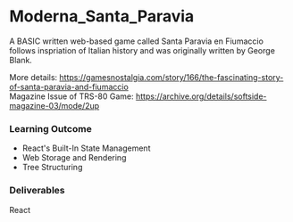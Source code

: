 # Moderna_Santa_Paravia
A BASIC written web-based game called Santa Paravia en Fiumaccio follows inspriation of Italian history and was originally written by George Blank.

More details: https://gamesnostalgia.com/story/166/the-fascinating-story-of-santa-paravia-and-fiumaccio
<br />
Magazine Issue of TRS-80 Game: https://archive.org/details/softside-magazine-03/mode/2up

### Learning Outcome
- React's Built-In State Management
- Web Storage and Rendering
- Tree Structuring

### Deliverables 
React
